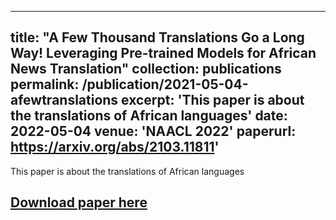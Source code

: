 
---
title: "A Few Thousand Translations Go a Long Way! Leveraging Pre-trained Models for African News Translation"
collection: publications
permalink: /publication/2021-05-04-afewtranslations
excerpt: 'This paper is about the translations of African languages'
date: 2022-05-04
venue: 'NAACL 2022'
paperurl: https://arxiv.org/abs/2103.11811'
---
This paper is about the translations of African languages

[Download paper here](https://arxiv.org/abs/2205.02022)
---

